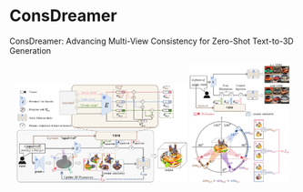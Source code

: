 # ConsDreamer
ConsDreamer: Advancing Multi-View Consistency for Zero-Shot Text-to-3D Generation
<div align="center">
  <img src="resources/total_pipeline.png" width="60%" />
  <img src="resources/pipeline2.png" width="35%" /> 
</div>

